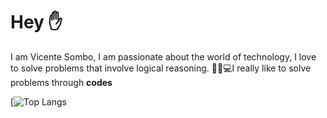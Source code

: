 # Hey ✋
I am Vicente Sombo,  I am passionate about the world of technology, I love to solve problems that involve logical reasoning.
🐱‍👤💻I really like to solve problems through **codes**


[![Top Langs](https://github.com/sombo20/github-readme-stats)
